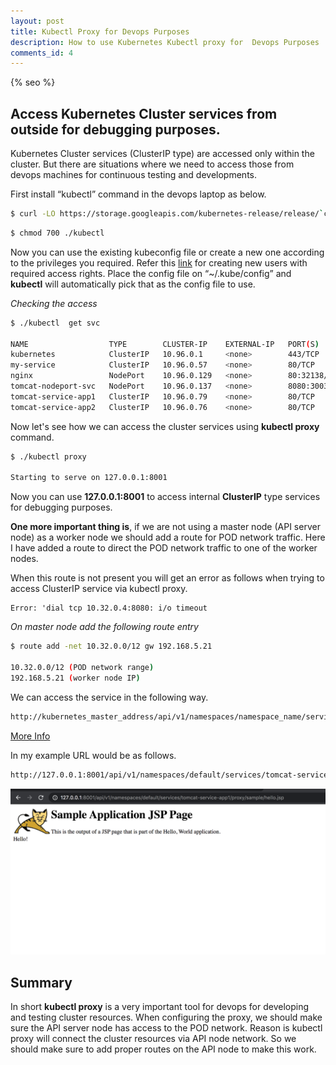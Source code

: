 ```yaml
---
layout: post
title: Kubectl Proxy for Devops Purposes
description: How to use Kubernetes Kubectl proxy for  Devops Purposes
comments_id: 4
---
```

{% seo %}

## Access Kubernetes Cluster services from outside for debugging purposes.

Kubernetes Cluster services (ClusterIP type) are accessed only within the cluster. But there are situations where we need to access those  from devops machines for continuous testing and developments.

First install “kubectl” command in the devops laptop as below.

```sh
$ curl -LO https://storage.googleapis.com/kubernetes-release/release/`curl -s https://storage.googleapis.com/kubernetes-release/release/stable.txt`/bin/linux/amd64/kubectl
```
```sh
$ chmod 700 ./kubectl
```

Now you can use the existing kubeconfig file or create a new one according to the privileges you required. Refer this [link](https://chakraya.com/2020/04/12/configure-rbac-in-kubernetes.html) for creating new users with required access rights. Place the config file on “~/.kube/config” and **kubectl** will automatically pick that as the config file to use.





*Checking the access*
```sh
$ ./kubectl  get svc

NAME                  TYPE        CLUSTER-IP    EXTERNAL-IP   PORT(S)          AGE
kubernetes            ClusterIP   10.96.0.1     <none>        443/TCP          5d13h
my-service            ClusterIP   10.96.0.57    <none>        80/TCP           5h24m
nginx                 NodePort    10.96.0.129   <none>        80:32138/TCP     6d8h
tomcat-nodeport-svc   NodePort    10.96.0.137   <none>        8080:30036/TCP   5d14h
tomcat-service-app1   ClusterIP   10.96.0.79    <none>        80/TCP           44h
tomcat-service-app2   ClusterIP   10.96.0.76    <none>        80/TCP           44h


```


Now let's see how we can access the cluster services using **kubectl proxy** command.

```sh
$ ./kubectl proxy

Starting to serve on 127.0.0.1:8001

```
Now you can use **127.0.0.1:8001** to access internal **ClusterIP** type services for debugging purposes.

**One more important thing is**, if we are not using a master node (API server node) as a worker node we should add a route for POD network traffic. Here I have added a route to direct the POD network traffic to one of the worker nodes.

When this route is not present you will get an error as follows when trying to access ClusterIP service via kubectl proxy.

```
Error: 'dial tcp 10.32.0.4:8080: i/o timeout

```



*On master node add the following route entry*
```sh
$ route add -net 10.32.0.0/12 gw 192.168.5.21

10.32.0.0/12 (POD network range)
192.168.5.21 (worker node IP)
```

We can access the service in the following way.

```sh
http://kubernetes_master_address/api/v1/namespaces/namespace_name/services/service_name[:port_name]/proxy
```
[More Info](https://kubernetes.io/docs/tasks/access-application-cluster/access-cluster/)

In my example URL would be as follows.

```sh
http://127.0.0.1:8001/api/v1/namespaces/default/services/tomcat-service-app1/proxy/sample/hello.jsp

```
<img src="/assets/images/kubectl-proxy-example.png" alt="">
	

## Summary

In short **kubectl proxy** is a very important tool for devops for developing and testing cluster resources. When configuring the proxy, we should make sure the API server node has access to the POD network. Reason is kubectl proxy will connect the cluster resources via API node network. So we should make sure to add proper routes on the API node to make this work.



